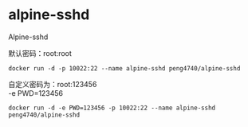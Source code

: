 # alpine-sshd

Alpine-sshd  

默认密码：root:root  

```
docker run -d -p 10022:22 --name alpine-sshd peng4740/alpine-sshd
```

自定义密码为：root:123456  
-e PWD=123456  

```
docker run -d -e PWD=123456 -p 10022:22 --name alpine-sshd peng4740/alpine-sshd
```